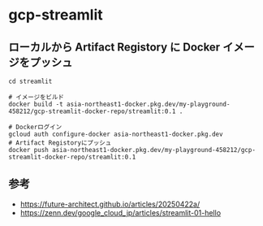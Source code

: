 # gcp-streamlit

## ローカルから Artifact Registory に Docker イメージをプッシュ

```shell
cd streamlit

# イメージをビルド
docker build -t asia-northeast1-docker.pkg.dev/my-playground-458212/gcp-streamlit-docker-repo/streamlit:0.1 .

# Dockerログイン
gcloud auth configure-docker asia-northeast1-docker.pkg.dev
# Artifact Registoryにプッシュ
docker push asia-northeast1-docker.pkg.dev/my-playground-458212/gcp-streamlit-docker-repo/streamlit:0.1
```

## 参考

- https://future-architect.github.io/articles/20250422a/
- https://zenn.dev/google_cloud_jp/articles/streamlit-01-hello
